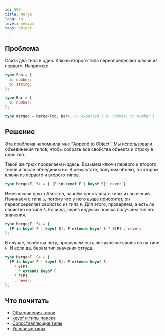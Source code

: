 ```yaml
---
id: 599
title: Merge
lang: ru
level: medium
tags: object
---
```


## Проблема

Слить два типа в один.
Ключи второго типа переопределяют ключи из первого.
Например:

```typescript
type Foo = {
  a: number;
  b: string;
};

type Bar = {
  b: number;
};

type merged = Merge<Foo, Bar>; // expected { a: number; b: number }
```

## Решение

Эта проблема напомнила мне ["Append to Object"](./medium-append-to-object.md).
Мы использовали объединения типов, чтобы собрать все свойства объекта и строку в один тип.

Такой же трюк проделаем и здесь.
Возьмем ключи первого и второго типов и после объединим их.
В результате, получим объект, в котором ключи из первого и второго типов.

```typescript
type Merge<F, S> = { [P in keyof F | keyof S]: never };
```

Имея ключи двух объектов, начнём проставлять типы их значений.
Начинаем с типа `S`, потому что у него выше приоритет, он переопределяет свойство из типа `F`.
Для этого, проверяем, а есть ли свойство на типе `S`.
Если да, через индексы поиска получаем тип его значения.

```typescript
type Merge<F, S> = {
  [P in keyof F | keyof S]: P extends keyof S ? S[P] : never;
};
```

В случае, свойства нету, проверяем есть ли такое же свойство на типе `F`.
И если да, берём тип значения оттуда.

```typescript
type Merge<F, S> = {
  [P in keyof F | keyof S]: P extends keyof S
    ? S[P]
    : P extends keyof F
    ? F[P]
    : never;
};
```

## Что почитать

- [Объединения типов](https://www.typescriptlang.org/docs/handbook/2/everyday-types.html#union-types)
- [keyof и типы поиска](https://www.typescriptlang.org/docs/handbook/release-notes/typescript-2-1.html#keyof-and-lookup-types)
- [Сопоставляющие типы](https://www.typescriptlang.org/docs/handbook/2/mapped-types.html)
- [Условные типы](https://www.typescriptlang.org/docs/handbook/2/conditional-types.html)
